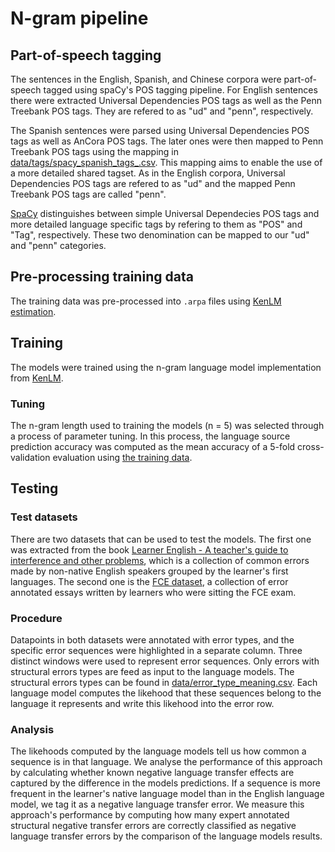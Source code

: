 # N-gram pipeline

## Part-of-speech tagging
The sentences in the English, Spanish, and Chinese corpora were part-of-speech tagged using spaCy's POS tagging pipeline.
For English sentences there were extracted Universal Dependencies POS tags as well as the Penn Treebank POS tags.
They are refered to as "ud" and "penn", respectively.

The Spanish sentences were parsed using Universal Dependencies POS tags as well as AnCora POS tags. The later ones were then mapped to Penn Treebank POS tags using the mapping in [data/tags/spacy_spanish_tags_.csv](data/tags/spacy_spanish_tags_.csv). This mapping aims to enable the use of a more detailed shared tagset. As in the English corpora, Universal Dependencies POS tags are refered to as "ud" and the mapped Penn Treebank POS tags are called "penn".

[SpaCy](https://spacy.io/usage/linguistic-features#pos-tagging) distinguishes between simple Universal Dependecies POS tags and more detailed language specific tags by refering to them as "POS" and "Tag", respectively. These two denomination can be mapped to our "ud" and "penn" categories.

## Pre-processing training data
The training data was pre-processed into `.arpa` files using [KenLM estimation](https://kheafield.com/code/kenlm/estimation/).

## Training
The models were trained using the n-gram language model implementation from [KenLM](https://github.com/kpu/kenlm).

### Tuning
The n-gram length used to training the models (n = 5) was selected through a process of parameter tuning. In this process, the language source prediction accuracy was computed as the mean accuracy of a 5-fold cross-validation evaluation using [the training data](data/training_data/chinese_english_splits/n-gram_tuning).

## Testing
### Test datasets
There are two datasets that can be used to test the models. The first one was extracted from the book [Learner English - A teacher's guide to interference and other problems](https://books.google.ca/books/about/Learner_English.html?id=6UIuWj9fQfQC), which is a collection of common errors made by non-native English speakers grouped by the learner's first languages. The second one is the [FCE dataset](https://www.aclweb.org/anthology/P11-1019/), a collection of error annotated essays written by learners who were sitting the FCE exam.

### Procedure
Datapoints in both datasets were annotated with error types, and the specific error sequences were highlighted in a separate column. Three distinct windows were used to represent error sequences. Only errors with structural errors types are feed as input to the language models. The structural errors types can be found in [data/error_type_meaning.csv](data/error_type_meaning.csv). Each language model computes the likehood that these sequences belong to the language it represents and write this likehood into the error row.

### Analysis
The likehoods computed by the language models tell us how common a sequence is in that language. We analyse the performance of this approach by calculating whether known negative language transfer effects are captured by the difference in the models predictions. If a sequence is more frequent in the learner's native language model than in the English language model, we tag it as a negative language transfer error. We measure this approach's performance by computing how many expert annotated structural negative transfer errors are correctly classified as negative language transfer errors by the comparison of the language models results.